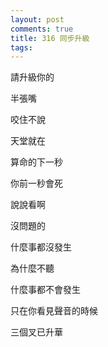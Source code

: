 ```yaml
---
layout: post
comments: true
title: 316 同步升級
tags: 
---
```

請升級你的

半張嘴

咬住不說

天堂就在

算命的下一秒

你前一秒會死

說說看啊

沒問題的

什麼事都沒發生

為什麼不聽

什麼事都不會發生

只在你看見聲音的時候

三個叉已升華



